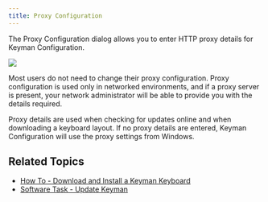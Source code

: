 ```yaml
---
title: Proxy Configuration
---
```


The Proxy Configuration dialog allows you to enter HTTP proxy details
for Keyman Configuration.

![](desktop_images/proxy-config.png)

Most users do not need to change their proxy configuration. Proxy
configuration is used only in networked environments, and if a proxy
server is present, your network administrator will be able to provide
you with the details required.

Proxy details are used when checking for updates online and when
downloading a keyboard layout. If no proxy details are entered, Keyman
Configuration will use the proxy settings from Windows.

## Related Topics

-   [How To - Download and Install a Keyman Keyboard](../start/download-install_keyboard)
-   [Software Task - Update Keyman](../basic/engine_tasks/update)
